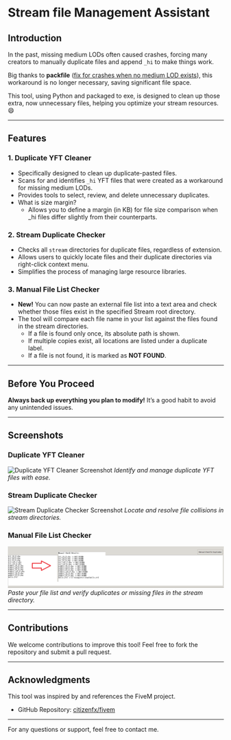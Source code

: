 # Stream file Management Assistant

## Introduction

In the past, missing medium LODs often caused crashes, forcing many creators to manually duplicate files and append `_hi` to make things work. 

Big thanks to **packfile** ([fix for crashes when no medium LOD exists](https://github.com/citizenfx/fivem/pull/2965)), this workaround is no longer necessary, saving significant file space.

This tool, using Python and packaged to exe, is designed to clean up those extra, now unnecessary files, helping you optimize your stream resources. :smile:

---

## Features

### 1. Duplicate YFT Cleaner
- Specifically designed to clean up duplicate-pasted files.
- Scans for and identifies `_hi` YFT files that were created as a workaround for missing medium LODs.
- Provides tools to select, review, and delete unnecessary duplicates.
- What is size margin?
  - Allows you to define a margin (in KB) for file size comparison when _hi files differ slightly from their counterparts.

### 2. Stream Duplicate Checker
- Checks all `stream` directories for duplicate files, regardless of extension.
- Allows users to quickly locate files and their duplicate directories via right-click context menu.
- Simplifies the process of managing large resource libraries.

### 3. Manual File List Checker
- **New!** You can now paste an external file list into a text area and check whether those files exist in the specified Stream root directory.
- The tool will compare each file name in your list against the files found in the stream directories.
  - If a file is found only once, its absolute path is shown.
  - If multiple copies exist, all locations are listed under a duplicate label.
  - If a file is not found, it is marked as **NOT FOUND**.
---

## Before You Proceed

**Always back up everything you plan to modify!** It’s a good habit to avoid any unintended issues.

---

## Screenshots

### Duplicate YFT Cleaner
![Duplicate YFT Cleaner Screenshot](pic_01.png)
*Identify and manage duplicate YFT files with ease.*

### Stream Duplicate Checker
![Stream Duplicate Checker Screenshot](pic_02.png)
*Locate and resolve file collisions in stream directories.*

### Manual File List Checker
![Manual File List Checker Screenshot](pic_03.png)
*Paste your file list and verify duplicates or missing files in the stream directory.*

---

## Contributions

We welcome contributions to improve this tool! Feel free to fork the repository and submit a pull request.

---

## Acknowledgments

This tool was inspired by and references the FiveM project.
- GitHub Repository: [citizenfx/fivem](https://github.com/citizenfx/fivem/blob/master/code/components/citizen-server-impl/src/ResourceStreamComponent.cpp)

---

For any questions or support, feel free to contact me.
